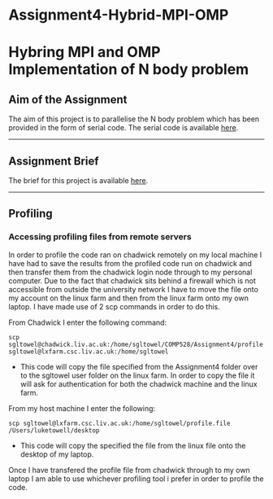# Assignment4-Hybrid-MPI-OMP
<h1>Hybring MPI and OMP Implementation of N body problem</h1>

<h2>Aim of the Assignment</h2>
The aim of this project is to parallelise the N body problem which has been provided in the form of serial code. The serial code is available <a href="https://github.com/luketowell/Assignment4-Hybrid-MPI-OMP/blob/master/nBodyProblem.c">here</a>.

________________
<h2>Assignment Brief</h2>
The brief for this project is available <a href="https://cgi.csc.liv.ac.uk/~mkbane/COMP528/assignments/comp528-assignment4v1.pdf">here</a>.

________________
<h2>Profiling</h2>
<h3>Accessing profiling files from remote servers </h3>

In order to profile the code ran on chadwick remotely on my local machine I have had to save the results from the profiled code run on chadwick and then transfer them from the chadwick login node through to my personal computer. Due to the fact that chadwick sits behind a firewall which is not accessible from outside the university network I have to move the file onto my account on the linux farm and then from the linux farm onto my own laptop. I have made use of 2 scp commands in order to do this.

From Chadwick I enter the following command:

    scp sgltowel@chadwick.liv.ac.uk:/home/sgltowel/COMP528/Assignment4/profile.file sgltowel@lxfarm.csc.liv.ac.uk:/home/sgltowel

- This code will copy the file specified from the Assignment4 folder over to the sgltowel user folder on the linux farm. In order to copy the file it will ask for authentication for both the chadwick machine and the linux farm.

From my host machine I enter the following: 

    scp sgltowel@lxfarm.csc.liv.ac.uk:/home/sgltowel/profile.file /Users/luketowell/desktop

- This code will copy the specified the file from the linux file onto the desktop of my laptop.

Once I have transfered the profile file from chadwick through to my own laptop I am able to use whichever profiling tool i prefer in order to profile the code. 